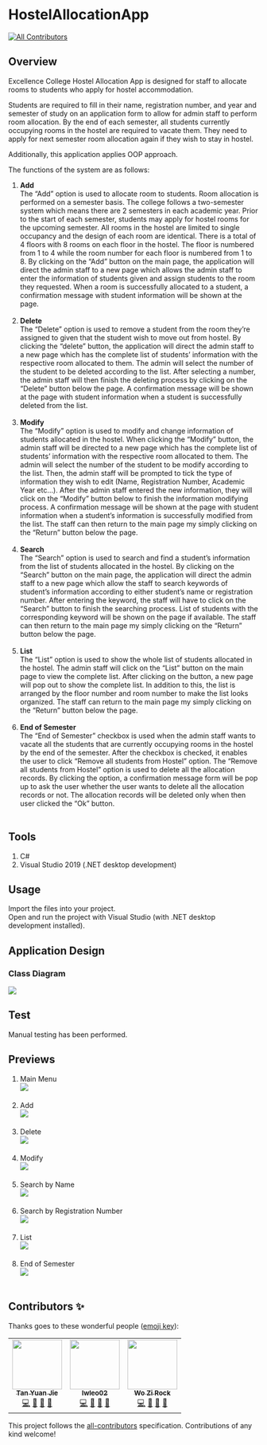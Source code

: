 # HostelAllocationApp
<!-- ALL-CONTRIBUTORS-BADGE:START - Do not remove or modify this section -->
[![All Contributors](https://img.shields.io/badge/all_contributors-3-orange.svg?style=flat-square)](#contributors-)
<!-- ALL-CONTRIBUTORS-BADGE:END -->

## Overview
<p>Excellence College Hostel Allocation App is designed for staff to allocate rooms to students who apply for hostel accommodation.</p>
<p>Students are required to fill in their name, registration number, and year and semester of study on an application form to allow for admin staff to perform room allocation. By the end of each semester, all students currently occupying rooms in the hostel are required to vacate them. They need to apply for next semester room allocation again if they wish to stay in hostel.</p>
<p>Additionally, this application applies OOP approach.</p>
<p>The functions of the system are as follows:</p>

1. **Add** <br> The “Add” option is used to allocate room to students. Room allocation is performed on a semester basis. The college follows a two-semester system which means there are 2 semesters in each academic year. Prior to the start of each semester, students may apply for hostel rooms for the upcoming semester. All rooms in the hostel are limited to single occupancy and the design of each room are identical. There is a total of 4 floors with 8 rooms on each floor in the hostel. The floor is numbered from 1 to 4 while the room number for each floor is numbered from 1 to 8. By clicking on the “Add” button on the main page, the application will direct the admin staff to a new page which allows the admin staff to enter the information of students given and assign students to the room they requested. When a room is successfully allocated to a student, a confirmation message with student information will be shown at the page.<br><br>
2. **Delete** <br> The “Delete” option is used to remove a student from the room they’re assigned to given that the student wish to move out from hostel. By clicking the “delete” button, the application will direct the admin staff to a new page which has the complete list of students’ information with the respective room allocated to them. The admin will select the number of the student to be deleted according to the list. After selecting a number, the admin staff will then finish the deleting process by clicking on the “Delete” button below the page. A confirmation message will be shown at the page with student information when a student is successfully deleted from the list.<br><br>
3. **Modify** <br> The “Modify” option is used to modify and change information of students allocated in the hostel. When clicking the “Modify” button, the admin staff will be directed to a new page which has the complete list of students’ information with the respective room allocated to them. The admin will select the number of the student to be modify according to the list. Then, the admin staff will be prompted to tick the type of information they wish to edit (Name, Registration Number, Academic Year etc…). After the admin staff entered the new information, they will click on the “Modify” button below to finish the information modifying process. A confirmation message will be shown at the page with student information when a student’s information is successfully modified from the list. The staff can then return to the main page my simply clicking on the “Return” button below the page.<br><br>
4. **Search** <br> The “Search” option is used to search and find a student’s information from the list of students allocated in the hostel. By clicking on the “Search” button on the main page, the application will direct the admin staff to a new page which allow the staff to search keywords of student’s information according to either student’s name or registration number. After entering the keyword, the staff will have to click on the “Search” button to finish the searching process. List of students with the corresponding keyword will be shown on the page if available. The staff can then return to the main page my simply clicking on the “Return” button below the page.<br><br>
5. **List** <br> The “List” option is used to show the whole list of students allocated in the hostel. The admin staff will click on the “List” button on the main page to view the complete list. After clicking on the button, a new page will pop out to show the complete list. In addition to this, the list is arranged by the floor number and room number to make the list looks organized. The staff can return to the main page my simply clicking on the “Return” button below the page.<br><br>
6. **End of Semester** <br> The “End of Semester” checkbox is used when the admin staff wants to vacate all the students that are currently occupying rooms in the hostel by the end of the semester. After the checkbox is checked, it enables the user to click “Remove all students from Hostel” option. The “Remove all students from Hostel” option is used to delete all the allocation records. By clicking the option, a confirmation message form will be pop up to ask the user whether the user wants to delete all the allocation records or not. The allocation records will be deleted only when then user clicked the “Ok” button.<br><br>

## Tools
1. C#
2. Visual Studio 2019 (.NET desktop development)

## Usage
Import the files into your project.<br>
Open and run the project with Visual Studio (with .NET desktop development installed).

## Application Design
### Class Diagram
<img src="previews/ClassDiagram.png">

## Test
Manual testing has been performed.

## Previews
1. Main Menu <br> <img src="previews/MainMenu.png"><br><br>
2. Add <br> <img src="previews/Add.png"><br><br>
3. Delete <br> <img src="previews/Delete.png"><br><br>
4. Modify <br> <img src="previews/Modify.png"><br><br>
5. Search by Name <br> <img src="previews/SearchByName.png"><br><br>
6. Search by Registration Number <br> <img src="previews/SearchByRegNum.png"><br><br>
7. List <br> <img src="previews/List.png"><br><br>
8. End of Semester <br> <img src="previews/EndOfSemester.png"><br><br>

## Contributors ✨

Thanks goes to these wonderful people ([emoji key](https://allcontributors.org/docs/en/emoji-key)):

<!-- ALL-CONTRIBUTORS-LIST:START - Do not remove or modify this section -->
<!-- prettier-ignore-start -->
<!-- markdownlint-disable -->
<table>
  <tr>
    <td align="center"><a href="https://github.com/yuanjie8629"><img src="https://avatars.githubusercontent.com/u/86699785?v=4?s=100" width="100px;" alt=""/><br /><sub><b>Tan Yuan Jie</b></sub></a><br /><a href="https://github.com/yuanjie8629/HostelAllocationApp/commits?author=yuanjie8629" title="Code">💻</a> <a href="https://github.com/yuanjie8629/HostelAllocationApp/commits?author=yuanjie8629" title="Documentation">📖</a> <a href="#ideas-yuanjie8629" title="Ideas, Planning, & Feedback">🤔</a> <a href="#userTesting-yuanjie8629" title="User Testing">📓</a></td>
    <td align="center"><a href="https://github.com/lwleo02"><img src="https://avatars.githubusercontent.com/u/86616877?v=4?s=100" width="100px;" alt=""/><br /><sub><b>lwleo02</b></sub></a><br /><a href="https://github.com/yuanjie8629/HostelAllocationApp/commits?author=lwleo02" title="Code">💻</a> <a href="https://github.com/yuanjie8629/HostelAllocationApp/commits?author=lwleo02" title="Documentation">📖</a> <a href="#ideas-lwleo02" title="Ideas, Planning, & Feedback">🤔</a> <a href="#userTesting-lwleo02" title="User Testing">📓</a></td>
    <td align="center"><a href="https://github.com/threelittle87"><img src="https://avatars.githubusercontent.com/u/86560855?v=4?s=100" width="100px;" alt=""/><br /><sub><b>Wo Zi Rock</b></sub></a><br /><a href="https://github.com/yuanjie8629/HostelAllocationApp/commits?author=threelittle87" title="Code">💻</a> <a href="https://github.com/yuanjie8629/HostelAllocationApp/commits?author=threelittle87" title="Documentation">📖</a> <a href="#ideas-threelittle87" title="Ideas, Planning, & Feedback">🤔</a> <a href="#userTesting-threelittle87" title="User Testing">📓</a></td>
  </tr>
</table>

<!-- markdownlint-restore -->
<!-- prettier-ignore-end -->

<!-- ALL-CONTRIBUTORS-LIST:END -->

This project follows the [all-contributors](https://github.com/all-contributors/all-contributors) specification. Contributions of any kind welcome!